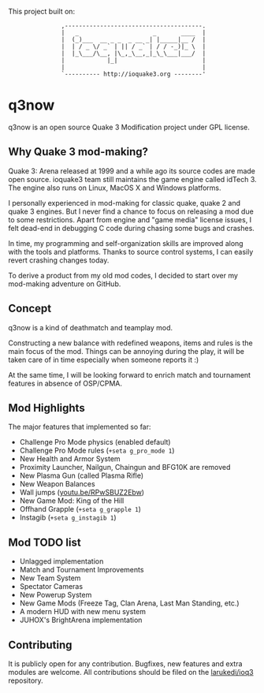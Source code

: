 This project built on:

                   ,---------------------------------------.
                   |   _                     _       ____  |
                   |  (_)___  __ _ _  _ __ _| |_____|__ /  |
                   |  | / _ \/ _` | || / _` | / / -_)|_ \  |
                   |  |_\___/\__, |\_,_\__,_|_\_\___|___/  |
                   |            |_|                        |
                   |                                       |
                   `---------- http://ioquake3.org --------'

# q3now
q3now is an open source Quake 3 Modification project under GPL license.

## Why Quake 3 mod-making?
Quake 3: Arena released at 1999 and a while ago its source codes are made open source.
ioquake3 team still maintains the game engine called idTech 3. The engine also runs on
Linux, MacOS X and Windows platforms.

I personally experienced in mod-making for classic quake, quake 2 and quake 3 engines.
But I never find a chance to focus on releasing a mod due to some restrictions. Apart
from engine and "game media" license issues, I felt dead-end in debugging C code during
chasing some bugs and crashes.

In time, my programming and self-organization skills are improved along with the tools
and platforms. Thanks to source control systems, I can easily revert crashing changes
today.

To derive a product from my old mod codes, I decided to start over my mod-making
adventure on GitHub.

## Concept
q3now is a kind of deathmatch and teamplay mod.

Constructing a new balance with redefined weapons, items and rules is the main focus
of the mod. Things can be annoying during the play, it will be taken care of in time
especially when someone reports it :)

At the same time, I will be looking forward to enrich match and tournament features
in absence of OSP/CPMA.

## Mod Highlights
The major features that implemented so far:
- Challenge Pro Mode physics (enabled default)
- Challenge Pro Mode rules (`+seta g_pro_mode 1`)
- New Health and Armor System
- Proximity Launcher, Nailgun, Chaingun and BFG10K are removed
- New Plasma Gun (called Plasma Rifle)
- New Weapon Balances
- Wall jumps ([youtu.be/RPwSBUZ2Ebw](//youtu.be/RPwSBUZ2Ebw))
- New Game Mod: King of the Hill
- Offhand Grapple (`+seta g_grapple 1`)
- Instagib (`+seta g_instagib 1`)

## Mod TODO list
- Unlagged implementation
- Match and Tournament Improvements
- New Team System
- Spectator Cameras
- New Powerup System
- New Game Mods (Freeze Tag, Clan Arena, Last Man Standing, etc.)
- A modern HUD with new menu system
- JUHOX's BrightArena implementation

## Contributing
It is publicly open for any contribution. Bugfixes, new features and extra modules are
welcome. All contributions should be filed on the
[larukedi/ioq3](//github.com/larukedi/ioq3) repository.
